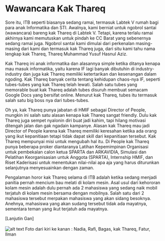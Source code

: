 # Wawancara Kak Thareq

Sore itu, ITB seperti biasanya sedang ramai, termasuk Labtek V rumah bagi para anak Informatika dan STI. Awalnya, kami berniat untuk ngobrol santai (wawancara) bareng kak Thareq di Labtek V. Tetapi, karena terlalu ramai akhirnya kami memutuskan untuk pindah ke CC Barat yang sebenernya sedang ramai juga. Ngobrol santai kami dimulai dari perkenalan masing-masing dari kami dan termasuk kak Thareq juga, dari situ kami tahu nama lengkap kak Thareq, Thareq Muhammad Yusuf Hasnul Aziz.

Kak Thareq ini anak informatika dan alasannya simple ketika ditanya kenapa mau masuk informatika, yaitu karena IF lagi banyak dibutuhin di industry-industry dan juga kak Thareq memiliki ketertarikan dan kesenangan dalam ngoding. Kak Thareq banyak cerita tentang kehidupan chaos-nya IF, seperti tubes-tubes yang kak Thareq telah lewati. Salah satu tubes yang memorable buat kak Thareq adalah tubes disuruh membuat semacam Google Docs yang bersifat online. Menurut kak Thareq, tubes itu termasuk salah satu big boss nya dari tubes-tubes. 

Oh ya, kak Thareq punya jabatan di HMIF sebagai Director of People, mungkin ini salah satu alasan kenapa kak Thareq sangat friendly. Dulu kak Thareq juga sempet nyalonin diri buat jadi kahim, tapi hilang motivasi ditengah jalan dan gak ngadain kampanye. Alasan kak Thareq mau jadi Director of People karena kak Thareq memiliki keresahan ketika ada orang yang ikut kepanitiaan tetapi tidak dapat skill dari kepanitiaan tersebut. Kak Thareq mempunyai misi untuk mengubah hal itu. Di People kak Thareq punya beberapa proker diantaranya Latihan Kepemimpinan Organisasi untuk pembekalan calon ketua SPARTA dan ARKAVIDIA, Simulasi dan Pelatihan Keorganisasian untuk Anggota (SPARTA), Internship HMIF, dan Riset Kaderisasi untuk menentukan nilai-nilai apa aja yang harus diturunkan selanjutnya menyesuainkan dengan zaman.

Pengalaman horor kak Thareq selama di ITB adalah ketika sedang menjadi panitia pernah mencium bau melati di kolam mesin. Asal usul dari kehororan kolam mesin adalah dulu pernah ada 2 mahasiswa yang sedang naik mobil terjatuh di kolam mesin bersama dengan mobilnya. Salah satu dari 2 mahasiswa tersebut merpakan mahasiswa yang akan sidang besoknya. Anehnya, mahasiswa yang akan sudang tersebut tidak ada mayatnya, sementara teman yang ikut terjatuh ada mayatnya.

[Lanjutin Gan]
<br><br>
![alt text](Rabu1800-1930.jpg)
Foto dari kiri ke kanan : Nadia, Rafi, Bagas, kak Thareq, Fatur, Ilman
